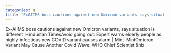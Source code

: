 ```yaml
---
categories: g
title: "ExAIIMS boss cautions against new Omicron variants says situation is different  Hindustan Times"
---
```

Ex-AIIMS boss cautions against new Omicron variants, says situation is different&nbsp;&nbsp;Hindustan TimesAvoid going out: Expert warns elderly people as highly-infectious new COVID variant causes alarm | Mint&nbsp;&nbsp;MintOmicron Variant May Cause Another Covid Wave: WHO Chief Scientist&nbsp;&nb